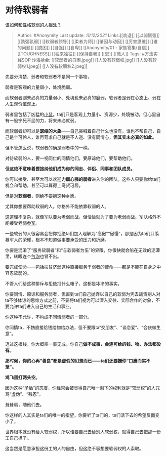 # 对待软弱者
[该如何和性格软弱的人相处？](https://www.zhihu.com/question/452467303/answer/2258771942)

> Author: #Anonymity
> Last update: *11/12/2021*
> Links:[[劝退]] [[以弱悯强]] [[孰强孰弱]] [[软弱者领导]] [[柔者为师]] [[肇因与动因]] [[厉害思维]] [[谁的问题]] [[脱困]] [[自强]] [[自卑]] [[Anonymity/01 - 家族答集/自信]] [[TOUGHNESS]] [[独来独往]] [[保持自我]] [[恩]] [[救人]]
> Tags: #方法实践SOP
> 沙海拾金: [[软弱者的自困.jpeg]] [[人没有软弱权.jpg]] [[人没有软弱权1.jpeg]] [[人没有软弱权2.jpeg]]

先要分清楚，弱者和软弱者不是同一个事物，

弱者是客观的力量弱小，处境脆弱。

而软弱者则未必真的力量弱小、处境也未必真的脆弱，软弱者是弱在心态上、弱在人生观[价值观](https://www.zhihu.com/search?q=%E4%BB%B7%E5%80%BC%E8%A7%82&search_source=Entity&hybrid_search_source=Entity&hybrid_search_extra=%7B%22sourceType%22%3A%22answer%22%2C%22sourceId%22%3A2258771942%7D)上。

弱者里包括了凶猛的[小鼠](https://www.zhihu.com/search?q=%E5%B0%8F%E9%BC%A0&search_source=Entity&hybrid_search_source=Entity&hybrid_search_extra=%7B%22sourceType%22%3A%22answer%22%2C%22sourceId%22%3A2258771942%7D)，ta们只是客观上力量小、资源少，处境被动，但心里自有一股宁死不屈的力，将来未必就弱。

而软弱者却可以是**瑟缩的大象**——自己哭喊着自己什么也没有，谁也不帮自己，自己是个可怜人，谁再苛求自己就是不人道、没有同情心，**但其实未必真的如此。**

但不管怎么说，软弱者的确是弱者中的一种。

对待软弱的人，要一视同仁的同情他们，要原谅他们，要帮助他们。

**但这绝不意味着要接纳他们成为你的同志、伴侣、同事和团队成员。**

你可以接受、甚至大可以欢迎**力弱心强的弱者**进入你的团队。这些人只要你给ta们机会和帮助，甚至可以算得上奇货可居。

但是对**软弱者**，则绝不要抱这种乡愿。

尤其你想要帮助软弱的人，你格外不能依靠软弱的人。

这道理不复杂，就像军队要为老弱而战，但恰恰就为了要为老弱而战，军队格外不能接受老弱[参军](https://www.zhihu.com/search?q=%E5%8F%82%E5%86%9B&search_source=Entity&hybrid_search_source=Entity&hybrid_search_extra=%7B%22sourceType%22%3A%22answer%22%2C%22sourceId%22%3A2258771942%7D)。

一些软弱的人很容易会把你拒绝ta们加入理解为“高傲”“傲慢”，那是因为ta们只羡慕军人的荣耀，根本不知道做事要承受的压力和折磨。

你要是混淆了“服务软弱者”和“与软弱者为伍”的界限，你很快就会陷在无效的泥潭里，转眼连个[气泡](https://www.zhihu.com/search?q=%E6%B0%94%E6%B3%A1&search_source=Entity&hybrid_search_source=Entity&hybrid_search_extra=%7B%22sourceType%22%3A%22answer%22%2C%22sourceId%22%3A2258771942%7D)也冒不出。

要完成使命——包括扶贫济弱这种直接服务于弱者的使命——都是不能在自身之中容忍软弱的。

不管人们给这种排斥与拒绝扣什么帽子，这都是冰冷的事实。

你要同情、原谅和服务弱者，但直到ta们自己抛弃以自己的软弱为凭去谴责别人对ta不够体谅的思维方式之前，不要将ta们视为可以深入交往、实际合作的对象，不要允许ta们进入自己的生活和事业。

你这种不允许，不构成不同情弱者的一部分。

你同情ta，不妨直接给钱给物给办法，但不要跟ta“交朋友”、“谈恋爱”、“合伙做生意”。

迈过这根线，你大概率一事无成。你自己**做不成事，会连可给的钱、物、办法都没有。**

**那时候，你的心再“善良”都是虚假的幻想而已——ta们还要嫌你“口惠而实不至”。**

**鸡飞蛋打两头空。**

因为这种“矛盾”的态度，你经常会被觉得自己唯一剩下的权利就是“软弱权”的人咒骂“虚伪”、“残忍”。

耸耸肩，随他们去。

你这样的人其实是ta们的唯一的指望，你要听了ta们的，ta们活下去的希望反而变小了。

世界根本就没有给人软弱权，所以谁要自己去给别人软弱权，就得自己去把那一份工自己担了。

这当然是愿意承担这份工的人的自由，但这绝不容想要软弱权的人索取。
